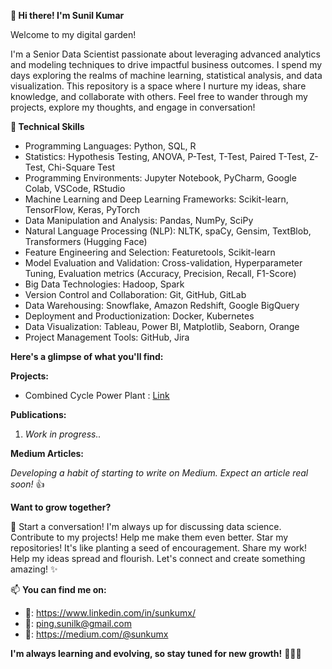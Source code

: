  **:wave: Hi there! I'm Sunil Kumar**

Welcome to my digital garden!

I'm a Senior Data Scientist passionate about leveraging advanced analytics and modeling techniques to drive impactful business outcomes. I spend my days exploring the realms of machine learning, statistical analysis, and data visualization. This repository is a space where I nurture my ideas, share knowledge, and collaborate with others. Feel free to wander through my projects, explore my thoughts, and engage in conversation!

**🚀 Technical Skills**

- Programming Languages: Python, SQL, R
- Statistics: Hypothesis Testing, ANOVA, P-Test, T-Test, Paired T-Test, Z-Test, Chi-Square Test
- Programming Environments: Jupyter Notebook, PyCharm, Google Colab, VSCode, RStudio
- Machine Learning and Deep Learning Frameworks: Scikit-learn, TensorFlow, Keras, PyTorch
- Data Manipulation and Analysis: Pandas, NumPy, SciPy
- Natural Language Processing (NLP): NLTK, spaCy, Gensim, TextBlob, Transformers (Hugging Face)
- Feature Engineering and Selection: Featuretools, Scikit-learn
- Model Evaluation and Validation: Cross-validation, Hyperparameter Tuning, Evaluation metrics (Accuracy, Precision, Recall, F1-Score)
- Big Data Technologies: Hadoop, Spark
- Version Control and Collaboration: Git, GitHub, GitLab
- Data Warehousing: Snowflake, Amazon Redshift, Google BigQuery
- Deployment and Productionization: Docker, Kubernetes
- Data Visualization: Tableau, Power BI, Matplotlib, Seaborn, Orange
- Project Management Tools: GitHub, Jira

**Here's a glimpse of what you'll find:**

**Projects:**

- Combined Cycle Power Plant : [Link](https://github.com/sunkumx/Combined-Cycle-Power-Plant)
<!--
- [Project 2] : [Description and Link]
- [Project 3] : [Description and Link]
- [And more! Check out my pinned repositories for highlights.]
-->
**Publications:**

1. _Work in progress.._

**Medium Articles:**

_Developing a habit of starting to write on Medium. Expect an article real soon!_ :thumbsup:  
<!--
- [Article 1] : [Description and Link]
- [Article 2] : [Description and Link]
- [Article 3] : [Description and Link]
-->
**Want to grow together?**

👯 Start a conversation! I'm always up for discussing data science.
Contribute to my projects! Help me make them even better.
Star my repositories! It's like planting a seed of encouragement.
Share my work! Help my ideas spread and flourish.
Let's connect and create something amazing! ✨

📫 **You can find me on:**

- :link:: https://www.linkedin.com/in/sunkumx/
- :email:: ping.sunilk@gmail.com
- :newspaper:: https://medium.com/@sunkumx


**I'm always learning and evolving, so stay tuned for new growth!** :rocket::rocket::rocket:
